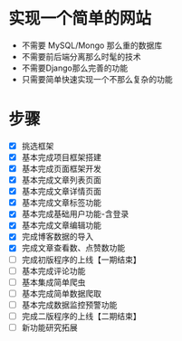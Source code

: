 # 实现一个简单的网站

- 不需要 MySQL/Mongo 那么重的数据库
- 不需要前后端分离那么时髦的技术
- 不需要Django那么完善的功能
- 只需要简单快速实现一个不那么复杂的功能


# 步骤
- [x] 挑选框架
- [x] 基本完成项目框架搭建
- [x] 基本完成页面框架开发
- [x] 基本完成文章列表页面
- [x] 基本完成文章详情页面
- [x] 基本完成文章标签功能
- [x] 基本完成基础用户功能-含登录
- [x] 基本完成文章编辑功能
- [x] 完成博客数据的导入
- [x] 完成文章查看数、点赞数功能
- [ ] 完成初版程序的上线【一期结束】
- [ ] 基本完成评论功能
- [ ] 基本集成简单爬虫
- [ ] 基本完成简单数据爬取
- [ ] 基本完成数据监控预警功能
- [ ] 完成二版程序的上线【二期结束】
- [ ] 新功能研究拓展
